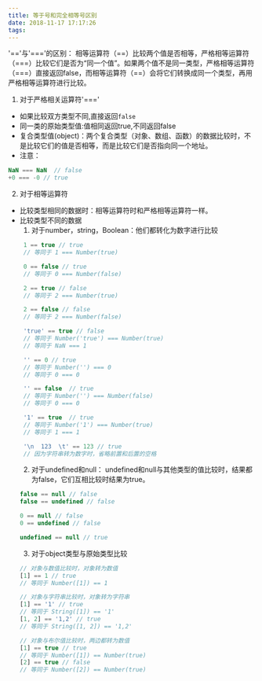 ```yaml
---
title: 等于号和完全相等号区别
date: 2018-11-17 17:17:26
tags:
---
```

'=='与'==='的区别：
相等运算符（==）比较两个值是否相等，严格相等运算符（===）比较它们是否为“同一个值”。如果两个值不是同一类型，严格相等运算符（===）直接返回false，而相等运算符（==）会将它们转换成同一个类型，再用严格相等运算符进行比较。
1. 对于严格相关运算符'==='
- 如果比较双方类型不同,直接返回`false`
- 同一类的原始类型值:值相同返回true,不同返回false
- 复合类型值(object)：两个复合类型（对象、数组、函数）的数据比较时，不是比较它们的值是否相等，而是比较它们是否指向同一个地址。
- 注意：
```js
NaN === NaN  // false
+0 === -0 // true
```
2. 对于相等运算符
- 比较类型相同的数据时：相等运算符时和严格相等运算符一样。
- 比较类型不同的数据
  1. 对于number，string，Boolean：他们都转化为数字进行比较
   ```js
    1 == true // true
    // 等同于 1 === Number(true)

    0 == false // true
    // 等同于 0 === Number(false)

    2 == true // false
    // 等同于 2 === Number(true)

    2 == false // false
    // 等同于 2 === Number(false)

    'true' == true // false
    // 等同于 Number('true') === Number(true)
    // 等同于 NaN === 1

    '' == 0 // true
    // 等同于 Number('') === 0
    // 等同于 0 === 0

    '' == false  // true
    // 等同于 Number('') === Number(false)
    // 等同于 0 === 0

    '1' == true  // true
    // 等同于 Number('1') === Number(true)
    // 等同于 1 === 1

    '\n  123  \t' == 123 // true
    // 因为字符串转为数字时，省略前置和后置的空格
   ```
   2. 对于undefined和null：
    undefined和null与其他类型的值比较时，结果都为false，它们互相比较时结果为true。
    ```js
    false == null // false
    false == undefined // false

    0 == null // false
    0 == undefined // false

    undefined == null // true
    ```
    3. 对于object类型与原始类型比较
    ```js
    // 对象与数值比较时，对象转为数值
    [1] == 1 // true
    // 等同于 Number([1]) == 1
    
    // 对象与字符串比较时，对象转为字符串
    [1] == '1' // true
    // 等同于 String([1]) == '1'
    [1, 2] == '1,2' // true
    // 等同于 String([1, 2]) == '1,2'
    
    // 对象与布尔值比较时，两边都转为数值
    [1] == true // true
    // 等同于 Number([1]) == Number(true)
    [2] == true // false
    // 等同于 Number([2]) == Number(true)
    ```